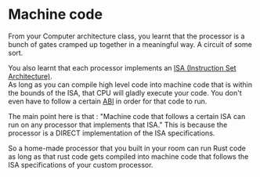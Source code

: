 # Machine code  


From your Computer architecture class, you learnt that the processor is a bunch of gates cramped up together in a meaningful way. A circuit of some sort.  

You also learnt that each processor implements an [ISA (Instruction Set Architecture)](../misc/isa.md).  
As long as you can compile high level code into machine code that is within the bounds of the ISA, that CPU will gladly execute your code. You don't even have to follow a certain [ABI](../misc/abi.md) in order for that code to run.  

The main point here is that : "Machine code that follows a certain ISA can run on any processor that implements that ISA." This is because the processor is a DIRECT implementation of the ISA specifications.  

So a home-made processor that you built in your room can run Rust code as long as that rust code gets compiled into machine code that follows the ISA specifications of your custom processor.  


